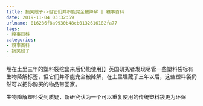 ```yaml
---
title: 搞笑段子->但它们并不能完全被降解 | 糗事百科
date: 2019-11-04 03:32:59
urlname: 016286f8a9930b48cb0132616182fa77
tags: 
- 糗事百科
categories:
- 糗事百科
- 搞笑段子
---
```

埋在土里三年的塑料袋挖出来后仍能使用]】英国研究者发现尽管一些塑料袋标有生物降解标签，但它们并不能完全被降解，在土里埋藏了三年以后，这些塑料袋仍然可以把你购买的物品带回家。

生物降解塑料受到质疑，新研究认为一个可以重复使用的传统塑料袋更为环保



